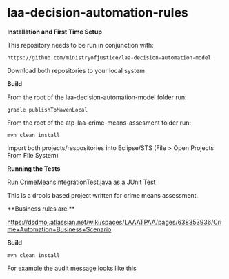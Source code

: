 laa-decision-automation-rules
=================================
**Installation and First Time Setup**

This repository needs to be run in conjunction with: 

`https://github.com/ministryofjustice/laa-decision-automation-model`

Download both repositories to your local system


**Build**

From the root of the laa-decision-automation-model folder run:

 `gradle publishToMavenLocal`
  
From the root of the atp-laa-crime-means-assesment folder run:

 `mvn clean install`
 
 Import both projects/respositories into Eclipse/STS (File > Open Projects From File System)
 
 **Running the Tests**
 
 Run CrimeMeansIntegrationTest.java as a JUnit Test

This is a drools based project written for crime means assessment.

**Business rules are **

https://dsdmoj.atlassian.net/wiki/spaces/LAAATPAA/pages/638353936/Crime+Automation+Business+Scenario

**Build**

`mvn clean install`


For example the audit message looks like this
